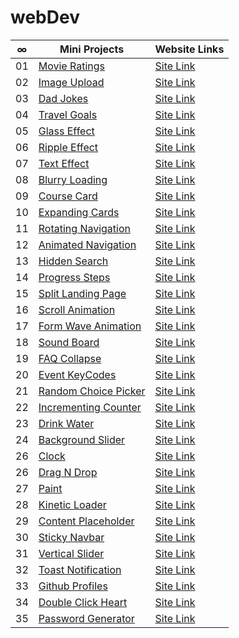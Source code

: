 # webDev

|  ∞  | Mini Projects                                                                                       | Website Links                                              |
| :-: | --------------------------------------------------------------------------------------------------- | ---------------------------------------------------------- |
| 01  | [Movie Ratings](https://github.com/abdullahtabish/webDev/tree/main/Movie%20Ratings)                 | [Site Link](https://count-movieratings.netlify.app/)       |
| 02  | [Image Upload](https://github.com/abdullahtabish/webDev/tree/main/Image%20Upload)                   | [Site Link](https://count-imageupload.herokuapp.com/)      |
| 03  | [Dad Jokes](https://github.com/abdullahtabish/webDev/tree/main/Dad%20Jokes)                         | [Site Link](https://count-dadjokes.netlify.app/)           |
| 04  | [Travel Goals](https://github.com/abdullahtabish/webDev/tree/main/Travel%20Goals)                   | [Site Link](https://count-travelgoals.netlify.app/)        |
| 05  | [Glass Effect](https://github.com/abdullahtabish/webDev/tree/main/Glass%20Effect)                   | [Site Link](https://count-glasseffect.netlify.app/)        |
| 06  | [Ripple Effect](https://github.com/abdullahtabish/webDev/tree/main/Ripple%20Effect)                 | [Site Link](https://count-rippleeffect.netlify.app/)       |
| 07  | [Text Effect](https://github.com/abdullahtabish/webDev/tree/main/Text%20Effect)                     | [Site Link](https://count-texteffect.netlify.app/)         |
| 08  | [Blurry Loading](https://github.com/abdullahtabish/webDev/tree/main/Blurry%20Loading)               | [Site Link](https://count-blurryloading.netlify.app/)      |
| 09  | [Course Card](https://github.com/abdullahtabish/webDev/tree/main/Course%20Card)                     | [Site Link](https://count-coursecard.netlify.app/)         |
| 10  | [Expanding Cards](https://github.com/abdullahtabish/webDev/tree/main/Expanding%20Cards)             | [Site Link](https://count-expandingcards.netlify.app/)     |
| 11  | [Rotating Navigation](https://github.com/abdullahtabish/webDev/tree/main/Rotating%20Navigation)     | [Site Link](https://count-chartreuxcat.netlify.app/)       |
| 12  | [Animated Navigation](https://github.com/abdullahtabish/webDev/tree/main/Animated%20Navigation)     | [Site Link](https://count-animatednavigation.netlify.app/) |
| 13  | [Hidden Search](https://github.com/abdullahtabish/webDev/tree/main/Hidden%20Search)                 | [Site Link](https://count-hiddensearch.netlify.app/)       |
| 14  | [Progress Steps](https://github.com/abdullahtabish/webDev/tree/main/Progress%20Steps)               | [Site Link](https://count-progresssteps.netlify.app/)      |
| 15  | [Split Landing Page](https://github.com/abdullahtabish/webDev/tree/main/Split%20Landing%20Page)     | [Site Link](https://count-splitlandingpage.netlify.app/)   |
| 16  | [Scroll Animation](https://github.com/abdullahtabish/webDev/tree/main/Scroll%20Animation)           | [Site Link](https://count-scrollanimation.netlify.app/)    |
| 17  | [Form Wave Animation](https://github.com/abdullahtabish/webDev/tree/main/Form%20Wave)               | [Site Link](https://count-formwave.netlify.app/)           |
| 18  | [Sound Board](https://github.com/abdullahtabish/webDev/tree/main/Sound%20Board)                     | [Site Link](https://count-soundboard.netlify.app/)         |
| 19  | [FAQ Collapse](https://github.com/abdullahtabish/webDev/tree/main/FAQ%20Collapse)                   | [Site Link](https://count-faqcollapse.netlify.app/)        |
| 20  | [Event KeyCodes](https://github.com/abdullahtabish/webDev/tree/main/Event%20KeyCodes)               | [Site Link](https://count-eventkeycodes.netlify.app/)      |
| 21  | [Random Choice Picker](https://github.com/abdullahtabish/webDev/tree/main/Random%20Choice%20Picker) | [Site Link](https://count-randomchoicepicker.netlify.app/) |
| 22  | [Incrementing Counter](https://github.com/abdullahtabish/webDev/tree/main/Incrementing%20Counter)   | [Site Link](https://count-incrementcounter.netlify.app/)   |
| 23  | [Drink Water](https://github.com/abdullahtabish/webDev/tree/main/Drink%20Water)                     | [Site Link](https://count-drinkwater.netlify.app/)         |
| 24  | [Background Slider](https://github.com/abdullahtabish/webDev/tree/main/Background%20Slider)         | [Site Link](https://count-backgroundslider.netlify.app/)   |
| 26  | [Clock](https://github.com/abdullahtabish/webDev/tree/main/Clock)                                   | [Site Link](https://count-themeclock.netlify.app/)         |
| 26  | [Drag N Drop](https://github.com/abdullahtabish/webDev/tree/main/Drag%20N%20Drop)                   | [Site Link](https://count-dragndrop.netlify.app/)          |
| 27  | [Paint](https://github.com/abdullahtabish/webDev/tree/main/Paint)                                   | [Site Link](https://count-paint.netlify.app/)              |
| 28  | [Kinetic Loader](https://github.com/abdullahtabish/webDev/tree/main/Kinetic%20Loader)               | [Site Link](https://count-kineticloader.netlify.app/)      |
| 29  | [Content Placeholder](https://github.com/abdullahtabish/webDev/tree/main/Content%20Placeholder)     | [Site Link](https://count-contentplaceholder.netlify.app/) |
| 30  | [Sticky Navbar](https://github.com/abdullahtabish/webDev/tree/main/Sticky%20Navbar)                 | [Site Link](https://count-stickynavbar.netlify.app/)       |
| 31  | [Vertical Slider](https://github.com/abdullahtabish/webDev/tree/main/Vertical%20Slider)             | [Site Link](https://count-verticalslider.netlify.app/)     |
| 32  | [Toast Notification](https://github.com/abdullahtabish/webDev/tree/main/Toast%20Notification)       | [Site Link](https://count-toastnotification.netlify.app/)  |
| 33  | [Github Profiles](https://github.com/abdullahtabish/webDev/tree/main/Github%20Profiles)             | [Site Link](https://count-githubprofiles.netlify.app/)     |
| 34  | [Double Click Heart](https://github.com/abdullahtabish/webDev/tree/main/Double%20Click%20Heart)     | [Site Link](https://count-doubleclickheart.netlify.app/)   |
| 35  | [Password Generator](https://github.com/abdullahtabish/webDev/tree/main/Password%20Generator)       | [Site Link](https://count-passwordgenerator.netlify.app/)  |
